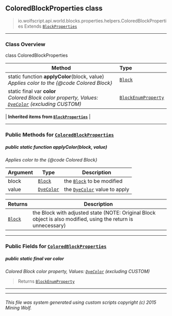 ## ColoredBlockProperties __class__

>io.wolfscript.api.world.blocks.properties.helpers.ColoredBlockProperties
>Extends [`BlockProperties`](BlockProperties.md)

---

### Class Overview

class ColoredBlockProperties

Method | Type   
--- | :--- 
static function __applyColor__(block, value) <br> _Applies color to the {@code Colored Block}_ | [`Block`](../../Block.md)
static final var __color__ <br> _Colored Block color property, Values: [`DyeColor`](../../../../DyeColor.md) (excluding CUSTOM)_ | [`BlockEnumProperty`](../BlockEnumProperty.md)
 |
__Inherited items from [`BlockProperties`](BlockProperties.md)__ |





---


### Public Methods for [`ColoredBlockProperties`](ColoredBlockProperties.md)

##### <a id='applycolor'></a>public static function __applyColor__(block, value)

_Applies color to the {@code Colored Block}_

Argument | Type | Description  
--- | --- | --- 
block | [`Block`](../../Block.md) | the [`Block`](../../Block.md) to be modified
value | [`DyeColor`](../../../../DyeColor.md) | the [`DyeColor`](../../../../DyeColor.md) value to apply

Returns | Description
--- | --- 
[`Block`](../../Block.md) | the Block with adjusted state (NOTE: Original Block object is also modified, using the return is unnecessary)


---

### Public Fields for [`ColoredBlockProperties`](ColoredBlockProperties.md)

##### <a id='color'></a>public static final var __color__

_Colored Block color property, Values: [`DyeColor`](../../../../DyeColor.md) (excluding CUSTOM)_

>Returns
>  [`BlockEnumProperty`](../BlockEnumProperty.md)

---


---


###### This file was system generated using custom scripts copyright (c) 2015 Mining Wolf.
	

